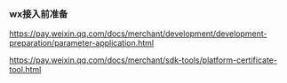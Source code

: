 ### wx接入前准备


https://pay.weixin.qq.com/docs/merchant/development/development-preparation/parameter-application.html

https://pay.weixin.qq.com/docs/merchant/sdk-tools/platform-certificate-tool.html